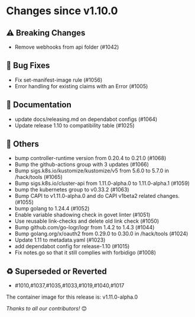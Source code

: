 <!-- markdownlint-disable no-inline-html line-length -->
# Changes since v1.10.0

## :warning: Breaking Changes

- Remove webhooks from api folder (#1042)

## :bug: Bug Fixes

- Fix set-manifest-image rule (#1056)
- Error handling for existing claims with an Error (#1005)

## :book: Documentation

- update docs/releasing.md on dependabot configs (#1064)
- Update release 1.10 to compatibility table (#1025)

## :seedling: Others

- bump controller-runtime version from 0.20.4 to 0.21.0 (#1068)
- Bump the github-actions group with 3 updates (#1066)
- Bump sigs.k8s.io/kustomize/kustomize/v5 from 5.6.0 to 5.7.0 in /hack/tools (#1065)
- Bump sigs.k8s.io/cluster-api from 1.11.0-alpha.0 to 1.11.0-alpha.1 (#1059)
- bump the kubernetes group to v0.33.2 (#1063)
- Bump CAPI to v1.11.0-alpha.0 and do CAPI v1beta2 related changes. (#1055)
- bump golang to 1.24.4 (#1052)
- Enable variable shadowing check in govet linter (#1051)
- Use reusable link-checks and delete old link check (#1050)
- Bump github.com/go-logr/logr from 1.4.2 to 1.4.3 (#1044)
- Bump golang.org/x/oauth2 from 0.29.0 to 0.30.0 in /hack/tools (#1024)
- Update 1.11 to metadata.yaml (#1023)
- add dependabot config for release-1.10 (#1015)
- Fix notes.go so that it still complies with forbidigo (#1008)

## :recycle: Superseded or Reverted

- #1010,#1037,#1035,#1033,#1019,#1040,#1017

The container image for this release is: v1.11.0-alpha.0

_Thanks to all our contributors!_ 😊
